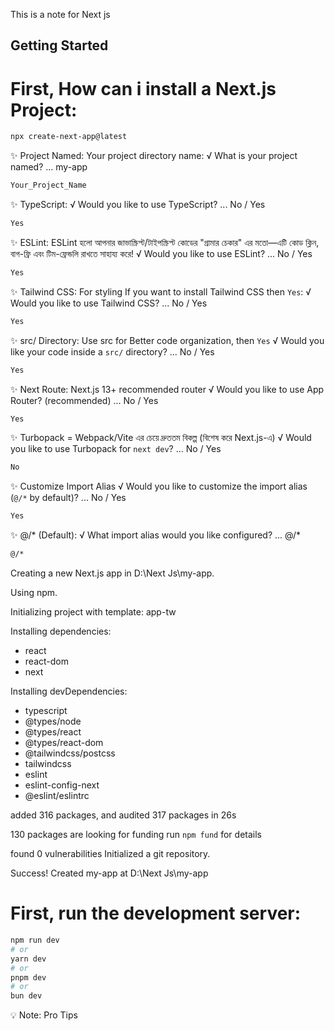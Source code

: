 This is a note for Next js 

## Getting Started

# First, How can i install a Next.js Project:

```bash
npx create-next-app@latest
```

✨ Project Named: Your project directory name:
√ What is your project named? ... my-app

```bash
Your_Project_Name
```

✨ TypeScript:
√ Would you like to use TypeScript? ... No / Yes

```bash
Yes
```


✨ ESLint: ESLint হলো আপনার জাভাস্ক্রিপ্ট/টাইপস্ক্রিপ্ট কোডের "গ্রামার চেকার" এর মতো—এটি কোড ক্লিন, বাগ-ফ্রি এবং টিম-ফ্রেন্ডলি রাখতে সাহায্য করে!
√ Would you like to use ESLint? ... No / Yes

```bash
Yes
```

✨ Tailwind CSS: For styling If you want to install Tailwind CSS then `Yes`:
√ Would you like to use Tailwind CSS? ... No / Yes

```bash
Yes
```

✨ src/ Directory: Use src for Better code organization, then `Yes`
√ Would you like your code inside a `src/` directory? ... No / Yes

```bash
Yes
```
 
✨ Next Route: Next.js 13+ recommended router
√ Would you like to use App Router? (recommended) ... No / Yes

```bash
Yes
```

✨ Turbopack = Webpack/Vite এর চেয়ে দ্রুততম বিকল্প (বিশেষ করে Next.js-এ)
√ Would you like to use Turbopack for `next dev`? ... No / Yes

```bash
No
```

✨ Customize Import Alias 
√ Would you like to customize the import alias (`@/*` by default)? ... No / Yes

```bash
Yes
```

✨ @/* (Default):
√ What import alias would you like configured? ... @/*

```bash
@/*
```

Creating a new Next.js app in D:\Next Js\my-app.

Using npm.

Initializing project with template: app-tw


Installing dependencies:
- react
- react-dom
- next

Installing devDependencies:
- typescript
- @types/node
- @types/react
- @types/react-dom
- @tailwindcss/postcss
- tailwindcss
- eslint
- eslint-config-next
- @eslint/eslintrc

added 316 packages, and audited 317 packages in 26s

130 packages are looking for funding
  run `npm fund` for details

found 0 vulnerabilities
Initialized a git repository.

Success! Created my-app at D:\Next Js\my-app




# First, run the development server:

```bash
npm run dev
# or
yarn dev
# or
pnpm dev
# or
bun dev
```


💡 Note: Pro Tips